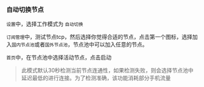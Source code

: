 ### 自动切换节点

`设置`中，选择工作模式为 `自动切换`

`订阅管理`中，测试节点tcp，然后选择你觉得合适的节点，点击第一个图标，选择加入`国内节点池`或者`国外节点池`，节点池中可以加入任意的节点。

`首页`中，在节点池中选择活动节点，点击启动

> 此模式默认30秒检测当前节点连通性，如果检测失败，则会选择节点池中延迟最低的进行连接。为了检测准确，该功能消耗部分手机流量